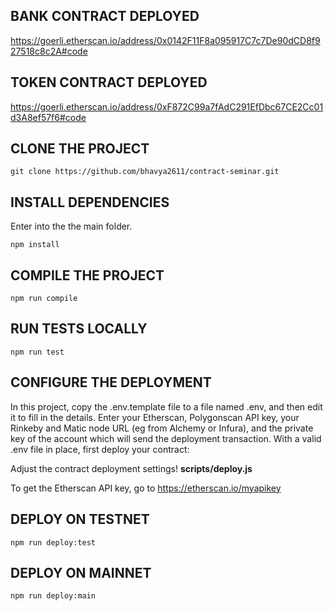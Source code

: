 ## BANK CONTRACT DEPLOYED

<a href="https://goerli.etherscan.io/address/0x0142F11F8a095917C7c7De90dCD8f927518c8c2A#code">https://goerli.etherscan.io/address/0x0142F11F8a095917C7c7De90dCD8f927518c8c2A#code</a>

## TOKEN CONTRACT DEPLOYED

<a href="https://goerli.etherscan.io/address/0xF872C99a7fAdC291EfDbc67CE2Cc01d3A8ef57f6#code">https://goerli.etherscan.io/address/0xF872C99a7fAdC291EfDbc67CE2Cc01d3A8ef57f6#code</a>

## CLONE THE PROJECT

```shell
git clone https://github.com/bhavya2611/contract-seminar.git
```

## INSTALL DEPENDENCIES

Enter into the the main folder.

```shell
npm install
```

## COMPILE THE PROJECT

```shell
npm run compile
```

## RUN TESTS LOCALLY

```shell
npm run test
```

## CONFIGURE THE DEPLOYMENT

In this project, copy the .env.template file to a file named .env, and then edit it to fill in the details. Enter your Etherscan, Polygonscan API key, your Rinkeby and Matic node URL (eg from Alchemy or Infura), and the private key of the account which will send the deployment transaction. With a valid .env file in place, first deploy your contract:

Adjust the contract deployment settings!
<b>scripts/deploy.js</b>

To get the Etherscan API key, go to
<a href="https://etherscan.io/myapikey"> https://etherscan.io/myapikey</a>

## DEPLOY ON TESTNET

```shell
npm run deploy:test
```

## DEPLOY ON MAINNET

```shell
npm run deploy:main
```
